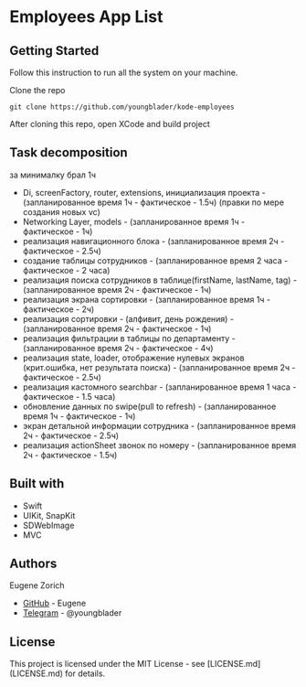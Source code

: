 # Employees App List

## Getting Started

Follow this instruction to run all the system on your machine.

Clone the repo
```
git clone https://github.com/youngblader/kode-employees
```

After cloning this repo, open XCode and build project

## Task decomposition

за минималку брал 1ч

- Di, screenFactory, router, extensions, инициализация проекта - (запланированное время 1ч - фактическое - 1.5ч) (правки по мере создания новых vc)
- Networking Layer, models - (запланированное время 1ч - фактическое - 1ч)
- реализация навигационного блока - (запланированное время 2ч - фактическое - 2.5ч)
- создание таблицы сотрудников - (запланированное время 2 часа - фактическое - 2 часа)
- реализация поиска сотрудников в таблице(firstName, lastName, tag) - (запланированное время 2ч - фактическое - 1ч)
- реализация экрана сортировки - (запланированное время 1ч - фактическое - 2ч)
- реализация сортировки - (алфивит, день рождения) - (запланированное время 2ч - фактическое - 1ч)
- реализация фильтрации в таблицы по департаменту - (запланированное время 2ч - фактическое - 4ч)
- реализация state, loader, отображение нулевых экранов (крит.ошибка, нет результата поиска) - (запланированное время 2ч - фактическое - 2.5ч)
- реализация кастомного searchbar - (запланированное время 1 часа - фактическое - 1.5 часа)
- обновление данных по swipe(pull to refresh) - (запланированное время 1ч - фактическое - 1ч)
- экран детальной информации сотрудника - (запланированное время 2ч - фактическое - 2.5ч)
- реализация actionSheet звонок по номеру - (запланированное время 2ч - фактическое - 1.5ч)

## Built with
 
* Swift
* UIKit, SnapKit
* SDWebImage
* MVC

## Authors

Eugene Zorich
* [GitHub](https://github.com/youngblader) - Eugene
* [Telegram](https://t.me/youngblader) - @youngblader

## License

This project is licensed under the MIT License - see [LICENSE.md] (LICENSE.md) for details.
